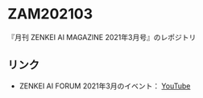 # ZAM202103

『月刊 ZENKEI AI MAGAZINE 2021年3月号』のレポジトリ

## リンク

* ZENKEI AI FORUM 2021年3月のイベント： [YouTube](https://youtu.be/L7N4-3cvepQ)
